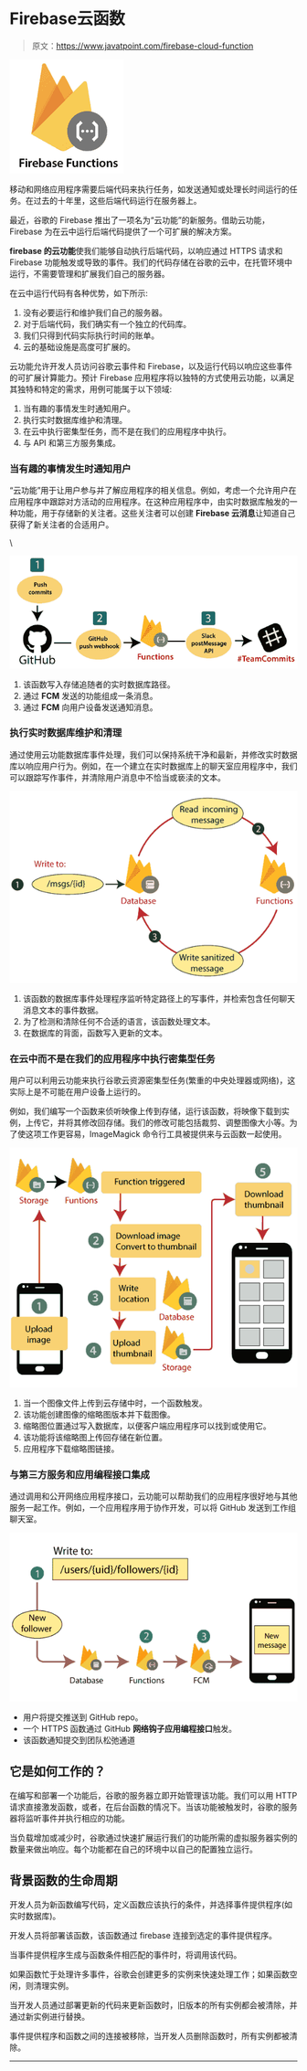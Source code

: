 # Firebase云函数

> 原文：<https://www.javatpoint.com/firebase-cloud-function>

![Firebase Cloud Function](img/3c08175ff3efd3f0bf5ac584f2d57a9d.png)

移动和网络应用程序需要后端代码来执行任务，如发送通知或处理长时间运行的任务。在过去的十年里，这些后端代码运行在服务器上。

最近，谷歌的 Firebase 推出了一项名为“云功能”的新服务。借助云功能，Firebase 为在云中运行后端代码提供了一个可扩展的解决方案。

**firebase 的云功能**使我们能够自动执行后端代码，以响应通过 HTTPS 请求和 Firebase 功能触发或导致的事件。我们的代码存储在谷歌的云中，在托管环境中运行，不需要管理和扩展我们自己的服务器。

在云中运行代码有各种优势，如下所示:

1.  没有必要运行和维护我们自己的服务器。
2.  对于后端代码，我们确实有一个独立的代码库。
3.  我们只得到代码实际执行时间的账单。
4.  云的基础设施是高度可扩展的。

云功能允许开发人员访问谷歌云事件和 Firebase，以及运行代码以响应这些事件的可扩展计算能力。预计 Firebase 应用程序将以独特的方式使用云功能，以满足其独特和特定的需求，用例可能属于以下领域:

1.  当有趣的事情发生时通知用户。
2.  执行实时数据库维护和清理。
3.  在云中执行密集型任务，而不是在我们的应用程序中执行。
4.  与 API 和第三方服务集成。

### 当有趣的事情发生时通知用户

“云功能”用于让用户参与并了解应用程序的相关信息。例如，考虑一个允许用户在应用程序中跟踪对方活动的应用程序。在这种应用程序中，由实时数据库触发的一种功能，用于存储新的关注者。这些关注者可以创建 **Firebase 云消息**让知道自己获得了新关注者的合适用户。

\

![Firebase Cloud Function](img/9f0118fc1c9b0f2d3937b9559bc250b6.png)

1.  该函数写入存储追随者的实时数据库路径。
2.  通过 **FCM** 发送的功能组成一条消息。
3.  通过 **FCM** 向用户设备发送通知消息。

### 执行实时数据库维护和清理

通过使用云功能数据库事件处理，我们可以保持系统干净和最新，并修改实时数据库以响应用户行为。例如，在一个建立在实时数据库上的聊天室应用程序中，我们可以跟踪写作事件，并清除用户消息中不恰当或亵渎的文本。

![Firebase Cloud Function](img/2c3c538f515b023d335187adbcb37a57.png)

1.  该函数的数据库事件处理程序监听特定路径上的写事件，并检索包含任何聊天消息文本的事件数据。
2.  为了检测和清除任何不合适的语言，该函数处理文本。
3.  在数据库的背面，函数写入更新的文本。

### 在云中而不是在我们的应用程序中执行密集型任务

用户可以利用云功能来执行谷歌云资源密集型任务(繁重的中央处理器或网络)，这实际上是不可能在用户设备上运行的。

例如，我们编写一个函数来侦听映像上传到存储，运行该函数，将映像下载到实例，上传它，并将其修改回存储。我们的修改可能包括裁剪、调整图像大小等。为了使这项工作更容易，ImageMagick 命令行工具被提供来与云函数一起使用。

![Firebase Cloud Function](img/29589b71acaf6775a63be98c036705fe.png)

1.  当一个图像文件上传到云存储中时，一个函数触发。
2.  该功能创建图像的缩略图版本并下载图像。
3.  缩略图位置通过写入数据库，以便客户端应用程序可以找到或使用它。
4.  该功能将该缩略图上传回存储在新位置。
5.  应用程序下载缩略图链接。

### 与第三方服务和应用编程接口集成

通过调用和公开网络应用程序接口，云功能可以帮助我们的应用程序很好地与其他服务一起工作。例如，一个应用程序用于协作开发，可以将 GitHub 发送到工作组聊天室。

![Firebase Cloud Function](img/03e952afedb61ee9920bb338894379d1.png)

*   用户将提交推送到 GitHub repo。
*   一个 HTTPS 函数通过 GitHub **网络钩子应用编程接口**触发。
*   该函数通知提交到团队松弛通道

## 它是如何工作的？

在编写和部署一个功能后，谷歌的服务器立即开始管理该功能。我们可以用 HTTP 请求直接激发函数，或者，在后台函数的情况下。当该功能被触发时，谷歌的服务器将监听事件并执行相应的功能。

当负载增加或减少时，谷歌通过快速扩展运行我们的功能所需的虚拟服务器实例的数量来做出响应。每个功能都在自己的环境中以自己的配置独立运行。

## 背景函数的生命周期

开发人员为新函数编写代码，定义函数应该执行的条件，并选择事件提供程序(如实时数据库)。

开发人员将部署该函数，该函数通过 firebase 连接到选定的事件提供程序。

当事件提供程序生成与函数条件相匹配的事件时，将调用该代码。

如果函数忙于处理许多事件，谷歌会创建更多的实例来快速处理工作；如果函数空闲，则清理实例。

当开发人员通过部署更新的代码来更新函数时，旧版本的所有实例都会被清除，并通过新实例进行替换。

事件提供程序和函数之间的连接被移除，当开发人员删除函数时，所有实例都被清除。

* * *